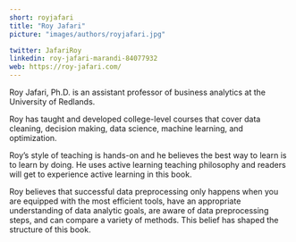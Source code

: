 ```yaml
---
short: royjafari
title: "Roy Jafari"
picture: "images/authors/royjafari.jpg"

twitter: JafariRoy
linkedin: roy-jafari-marandi-84077932
web: https://roy-jafari.com/
---
```


Roy Jafari, Ph.D. is an assistant professor of business analytics at the University of Redlands.

Roy has taught and developed college-level courses that cover data cleaning, decision making, data science, machine learning, and optimization.

Roy’s style of teaching is hands-on and he believes the best way to learn is to learn by doing. He uses active learning teaching philosophy and readers will get to experience active learning in this book.

Roy believes that successful data preprocessing only happens when you are equipped with the most efficient tools, have an appropriate understanding of data analytic goals, are aware of data preprocessing steps, and can compare a variety of methods. This belief has shaped the structure of this book.